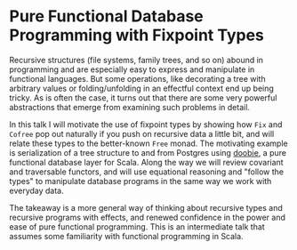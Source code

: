 # Pure Functional Database Programming with Fixpoint Types

Recursive structures (file systems, family trees, and so on) abound in programming and are especially easy to express and manipulate in functional languages. But some operations, like decorating a tree with arbitrary values or folding/unfolding in an effectful context end up being tricky. As is often the case, it turns out that there are some very powerful abstractions that emerge from examining such problems in detail.

In this talk I will motivate the use of fixpoint types by showing how `Fix` and `Cofree` pop out naturally if you push on recursive data a little bit, and will relate these types to the better-known `Free` monad. The motivating example is serialization of a tree structure to and from Postgres using [doobie](https://github.com/tpolecat/doobie), a pure functional database layer for Scala. Along the way we will review covariant and traversable functors, and will use equational reasoning and "follow the types" to manipulate database programs in the same way we work with everyday data.

The takeaway is a more general way of thinking about recursive types and recursive programs with effects, and renewed confidence in the power and ease of pure functional programming. This is an intermediate talk that assumes some familiarity with functional programming in Scala.

